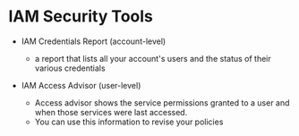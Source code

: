 # IAM Security Tools

*   IAM Credentials Report (account-level)&#x20;

    * a report that lists all your account's users and the status of their various credentials


* IAM Access Advisor (user-level)
  * Access advisor shows the service permissions granted to a user and when those services were last accessed.&#x20;
  * You can use this information to revise your policies

